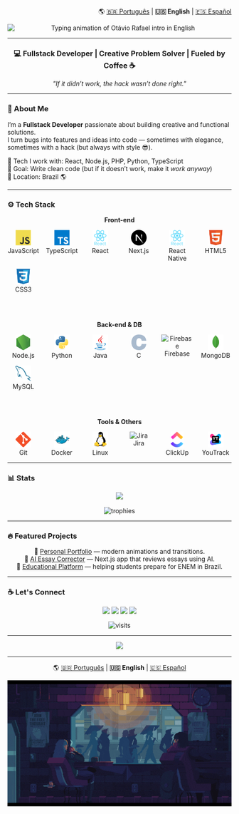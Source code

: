 <p align="right">
  🌎 
  <a href="README.md">🇧🇷 Português</a> |
  <strong>🇺🇸 English</strong> |
  <a href="README.es.md">🇪🇸 Español</a>
</p>

<!-- Banner principal - Inglês -->
<p align="center" style="width: 100%;">
  <img 
    src="https://readme-typing-svg.herokuapp.com?font=Fira+Code&weight=600&size=28&duration=2500&pause=1000&color=8A2BE2&center=true&vCenter=true&repeat=true&width=900&lines=Hey!+I'm+Otávio+Rafael+👋;Fullstack+Developer+%7C+Tech+Tinkerer;Coffee+%2B+Code+%3D+Life;If+it+doesn't+work...+try+a+gambiarra!" 
    alt="Typing animation of Otávio Rafael intro in English"
    style="max-width: 100%; height: auto; display: block;"
  />
</p>

---

<h3 align="center">💻 Fullstack Developer | Creative Problem Solver | Fueled by Coffee ☕</h3>

<p align="center">
  <em>"If it didn’t work, the hack wasn’t done right."</em>
</p>

---

### 🚀 About Me  
I’m a **Fullstack Developer** passionate about building creative and functional solutions.  
I turn bugs into features and ideas into code — sometimes with elegance, sometimes with a hack (but always with style 😎).  

🧩 Tech I work with: React, Node.js, PHP, Python, TypeScript  
🎯 Goal: Write clean code (but if it doesn’t work, make it *work anyway*)  
📍 Location: Brazil 🌎  

---

### ⚙️ Tech Stack
<div align="center">

  <!-- Front-end -->
  <p><b>Front-end</b></p>
  <div style="display: grid; grid-template-columns: repeat(auto-fit, minmax(70px, 1fr)); gap: 15px; justify-items: center;">
    <div style="text-align:center;">
      <img alt="Js" height="35" src="https://raw.githubusercontent.com/devicons/devicon/master/icons/javascript/javascript-original.svg">
      <div>JavaScript</div>
    </div>
    <div style="text-align:center;">
      <img alt="Ts" height="35" src="https://raw.githubusercontent.com/devicons/devicon/master/icons/typescript/typescript-original.svg">
      <div>TypeScript</div>
    </div>
    <div style="text-align:center;">
      <img alt="React" height="35" src="https://raw.githubusercontent.com/devicons/devicon/master/icons/react/react-original-wordmark.svg">
      <div>React</div>
    </div>
    <div style="text-align:center;">
      <img alt="Nextjs" height="35" src="https://raw.githubusercontent.com/devicons/devicon/master/icons/nextjs/nextjs-original.svg">
      <div>Next.js</div>
    </div>
    <div style="text-align:center;">
      <img alt="React Native" height="35" src="https://raw.githubusercontent.com/devicons/devicon/master/icons/react/react-original-wordmark.svg">
      <div>React Native</div>
    </div>
    <div style="text-align:center;">
      <img alt="HTML" height="35" src="https://raw.githubusercontent.com/devicons/devicon/master/icons/html5/html5-original.svg">
      <div>HTML5</div>
    </div>
    <div style="text-align:center;">
      <img alt="CSS" height="35" src="https://raw.githubusercontent.com/devicons/devicon/master/icons/css3/css3-original.svg">
      <div>CSS3</div>
    </div>
  </div>

  <br><br>

  <!-- Back-end & DB -->
  <p><b>Back-end & DB</b></p>
  <div style="display: grid; grid-template-columns: repeat(auto-fit, minmax(70px, 1fr)); gap: 15px; justify-items: center;">
    <div style="text-align:center;">
      <img alt="Nodejs" height="35" src="https://raw.githubusercontent.com/devicons/devicon/master/icons/nodejs/nodejs-original.svg">
      <div>Node.js</div>
    </div>
    <div style="text-align:center;">
      <img alt="Python" height="35" src="https://raw.githubusercontent.com/devicons/devicon/master/icons/python/python-original.svg">
      <div>Python</div>
    </div>
    <div style="text-align:center;">
      <img alt="Java" height="35" src="https://raw.githubusercontent.com/devicons/devicon/master/icons/java/java-original.svg">
      <div>Java</div>
    </div>
    <div style="text-align:center;">
      <img alt="C" height="35" src="https://raw.githubusercontent.com/devicons/devicon/master/icons/c/c-original.svg">
      <div>C</div>
    </div>
    <div style="text-align:center;">
      <img alt="Firebase" height="35" src="https://www.vectorlogo.zone/logos/firebase/firebase-icon.svg">
      <div>Firebase</div>
    </div>
    <div style="text-align:center;">
      <img alt="MongoDB" height="35" src="https://raw.githubusercontent.com/devicons/devicon/master/icons/mongodb/mongodb-original.svg">
      <div>MongoDB</div>
    </div>
    <div style="text-align:center;">
      <img alt="MySQL" height="35" src="https://raw.githubusercontent.com/devicons/devicon/master/icons/mysql/mysql-original.svg">
      <div>MySQL</div>
    </div>
  </div>

  <br><br>

  <!-- Tools & Others -->
  <p><b>Tools & Others</b></p>
  <div style="display: grid; grid-template-columns: repeat(auto-fit, minmax(70px, 1fr)); gap: 15px; justify-items: center;">
    <div style="text-align:center;">
      <img alt="Git" height="35" src="https://raw.githubusercontent.com/devicons/devicon/master/icons/git/git-original.svg">
      <div>Git</div>
    </div>
    <div style="text-align:center;">
      <img alt="Docker" height="35" src="https://raw.githubusercontent.com/devicons/devicon/master/icons/docker/docker-original.svg">
      <div>Docker</div>
    </div>
    <div style="text-align:center;">
      <img alt="Linux" height="35" src="https://raw.githubusercontent.com/devicons/devicon/master/icons/linux/linux-original.svg">
      <div>Linux</div>
    </div>
    <div style="text-align:center;">
      <img alt="Jira" height="35" src="https://cdn.worldvectorlogo.com/logos/jira-3.svg">
      <div>Jira</div>
    </div>
    <div style="text-align:center;">
      <img alt="ClickUp" height="35" src="./icons/clickuup.svg">
      <div>ClickUp</div>
    </div>
    <div style="text-align:center;">
      <img alt="YouTrack" height="35" src="./icons/JBYOUTRACK-2.png">
      <div>YouTrack</div>
    </div>
  </div>

</div>

---

### 📊 Stats
<p align="center">
  <img height="165em" src="https://github-readme-stats.vercel.app/api/top-langs/?username=rafaelxulipa&layout=compact&langs_count=7&theme=tokyonight&cache_seconds=7200"/>
</p>

<p align="center">
  <img src="https://github-profile-trophy.vercel.app/?username=rafaelxulipa&theme=tokyonight&no-frame=true&margin-w=20&margin-h=20&column=5&row=1" alt="trophies"/>
</p>

---

### 🔥 Featured Projects
<p align="center">
  🚀 <a href="https://portfolio.or.app.br/">Personal Portfolio</a> — modern animations and transitions.<br>
  🧩 <a href="https://redacao-ai.or.app.br/">AI Essay Corrector</a> — Next.js app that reviews essays using AI.<br>
  📱 <a href="https://matematica.or.app.br/">Educational Platform</a> — helping students prepare for ENEM in Brazil.
</p>

---

### ☕ Let's Connect
<div align="center"> 
  <a href="https://www.youtube.com/channel/UCQMPI26g2FawE2TnjR6P1Mg" target="_blank"><img src="https://img.shields.io/badge/YouTube-FF0000?style=for-the-badge&logo=youtube&logoColor=white"></a>
  <a href="https://instagram.com/rafaelxulipa" target="_blank"><img src="https://img.shields.io/badge/-Instagram-%23E4405F?style=for-the-badge&logo=instagram&logoColor=white"></a>
  <a href="mailto:rafael2104@gmail.com"><img src="https://img.shields.io/badge/-Gmail-%23333?style=for-the-badge&logo=gmail&logoColor=white"></a>
  <a href="https://www.linkedin.com/in/otaviorafaelarruda/" target="_blank"><img src="https://img.shields.io/badge/-LinkedIn-%230077B5?style=for-the-badge&logo=linkedin&logoColor=white"></a> 
</div>

<p align="center">
  <img src="https://komarev.com/ghpvc/?username=rafaelxulipa&color=8A2BE2" alt="visits" />
</p>

---

<div align="center">
  <img src="https://readme-typing-svg.herokuapp.com?font=Fira+Code&size=22&duration=3000&pause=1000&color=9370DB&center=true&vCenter=true&width=600&lines=Code.+Debug.+Repeat.+💡;There’s+no+bug,+only+undocumented+features.">
</div>

---

<p align="center">
  🌎 
  <a href="README.md">🇧🇷 Português</a> |
  <strong>🇺🇸 English</strong> |
  <a href="README.es.md">🇪🇸 Español</a>
</p>

<p align="center">
  <img src="./imgs/persona-rainy-day.gif" alt="rainy day">
</p>